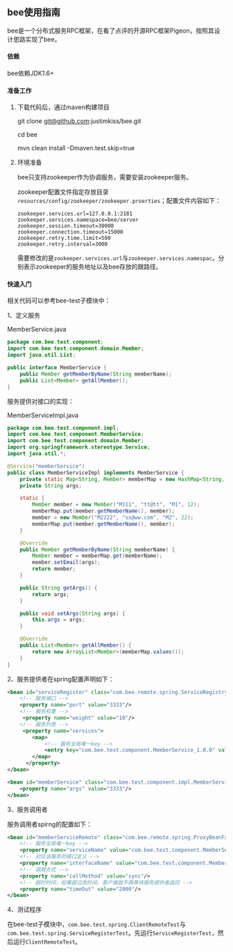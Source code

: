 ## bee使用指南

bee是一个分布式服务RPC框架，在看了点评的开源RPC框架Pigeon，按照其设计思路实现了bee。

#### 依赖

bee依赖JDK1.6+

#### 准备工作

1. 下载代码后，通过maven构建项目

   git clone git@github.com:justimkiss/bee.git

   cd bee

   mvn clean install -Dmaven.test.skip=true

2. 环境准备

   bee只支持zookeeper作为协调服务，需要安装zookeeper服务。

   zookeeper配置文件指定存放目录`resources/config/zookeeper/zookeeper.proerties`；配置文件内容如下：

   ```properties
   zookeeper.services.url=127.0.0.1:2181
   zookeeper.services.namespace=bee/server
   zookeeper.session.timeout=30000
   zookeeper.connection.timeout=15000
   zookeeper.retry.time.limit=500
   zookeeper.retry.interval=3000
   ```

   需要修改的是`zookeeper.services.url`与`zookeeper.services.namespac`，分别表示zookeeper的服务地址以及bee存放的跟路径。

#### 快速入门

相关代码可以参考bee-test子模块中：

1、定义服务

MemberService.java

```java
package com.bee.test.component;
import com.bee.test.component.domain.Member;
import java.util.List;

public interface MemberService {
    public Member getMemberByName(String memberName);
    public List<Member> getAllMember();
}
```

服务提供对接口的实现：

MemberServiceImpl.java

```java
package com.bee.test.component.impl;
import com.bee.test.component.MemberService;
import com.bee.test.component.domain.Member;
import org.springframework.stereotype.Service;
import java.util.*;

@Service("memberService")
public class MemberServiceImpl implements MemberService {
    private static Map<String, Member> memberMap = new HashMap<String, Member>();
    private String args;

    static {
        Member member = new Member("M111", "tt@tt", "M1", 12);
        memberMap.put(member.getMemberName(), member);
        member = new Member("M2222", "ss@ww.com", "M2", 22);
        memberMap.put(member.getMemberName(), member);
    }

    @Override
    public Member getMemberByName(String memberName) {
        Member member = memberMap.get(memberName);
        member.setEmail(args);
        return member;
    }

    public String getArgs() {
        return args;
    }

    public void setArgs(String args) {
        this.args = args;
    }

    @Override
    public List<Member> getAllMember() {
        return new ArrayList<Member>(memberMap.values());
    }
}
```

2、服务提供者在spring配置声明如下：

```xml
<bean id="serviceRegister" class="com.bee.remote.spring.ServiceRegistry" init-method="init" lazy-init="false">
  	<!-- 服务端口 -->
    <property name="port" value="3333"/>
  	<!-- 服务权重 -->
     <property name="weight" value="10"/>
  	<!-- 服务列表 -->
     <property name="services">
		<map>
          	<!-- 服务全局唯一key -->
			<entry key="com.bee.test.component.MemberService_1.0.0" value-ref="memberService"/>
		</map>
      </property>
</bean>

<bean id="memberService" class="com.bee.test.component.impl.MemberServiceImpl">
	<property name="args" value="3333"/>
</bean>
```

3、服务调用者

服务调用者spirng的配置如下：

```xml
<bean id="memberServiceRemote" class="com.bee.remote.spring.ProxyBeanFactory" init-method="init">
  	<!-- 服务全局唯一key -->
	<property name="serviceName" value="com.bee.test.component.MemberService_1.0.0"/>
  	<!-- 对应该服务的接口定义 -->
	<property name="interfaceName" value="com.bee.test.component.MemberService"/>
  	<!-- 调用方式 -->
    <property name="callMethod" value="sync"/>
  	<!-- 超时时间，如果超过改时间，客户端就不再等待服务提供者返回 -->
    <property name="timeOut" value="2000"/>
</bean>
```

4、测试程序

在bee-test子模块中，`com.bee.test.spring.ClientRemoteTest`与`com.bee.test.spring.ServiceRegisterTest`。先运行`ServiceRegisterTest`，然后运行`ClientRemoteTest`。

   ​

   ​

